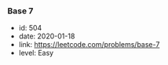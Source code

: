### Base 7

* id: 504
* date: 2020-01-18
* link: https://leetcode.com/problems/base-7
* level: Easy
